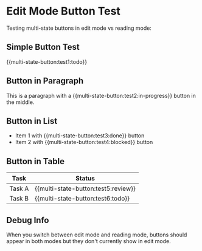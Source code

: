 # Edit Mode Button Test

Testing multi-state buttons in edit mode vs reading mode:

## Simple Button Test
{{multi-state-button:test1:todo}}

## Button in Paragraph
This is a paragraph with a {{multi-state-button:test2:in-progress}} button in the middle.

## Button in List
- Item 1 with {{multi-state-button:test3:done}} button
- Item 2 with {{multi-state-button:test4:blocked}} button

## Button in Table
| Task | Status |
|------|--------|
| Task A | {{multi-state-button:test5:review}} |
| Task B | {{multi-state-button:test6:todo}} |

## Debug Info
When you switch between edit mode and reading mode, buttons should appear in both modes but they don't currently show in edit mode.
